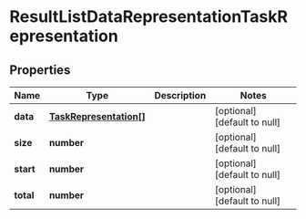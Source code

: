 # ResultListDataRepresentationTaskRepresentation

## Properties
Name | Type | Description | Notes
------------ | ------------- | ------------- | -------------
**data** | [**TaskRepresentation[]**](TaskRepresentation.md) |  | [optional] [default to null]
**size** | **number** |  | [optional] [default to null]
**start** | **number** |  | [optional] [default to null]
**total** | **number** |  | [optional] [default to null]


